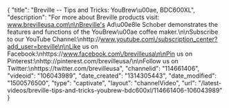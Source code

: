 {
    "title": "Breville -- Tips and Tricks: YouBrew\u00ae, BDC600XL",
    "description": "For more about Breville products visit: www.brevilleusa.com\n\nBreville's Ad\u00e8le Schober demonstrates the features and functions of the YouBrew\u00ae coffee maker.\n\nSubscribe to our YouTube Channel:\nhttp:\/\/www.youtube.com\/subscription_center?add_user=breville\n\nLike us on Facebook:\nhttps:\/\/www.facebook.com\/brevilleusa\n\nPin us on Pinterest:\nhttp:\/\/pinterest.com\/brevilleusa\/\n\nFollow us on Twitter:\nhttps:\/\/twitter.com\/brevilleusa",
    "channelid": "114661406",
    "videoid": "106043989",
    "date_created": "1314305443",
    "date_modified": "1500576500",
    "type": "captivate",
    "layout": "channelVideo",
    "url": "\/latest-videos\/breville-tips-and-tricks-youbrew-bdc600xl\/114661406-106043989"
}